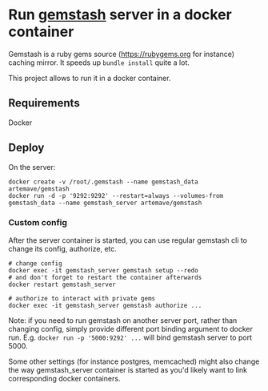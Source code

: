 # Run [gemstash](https://github.com/bundler/gemstash) server in a docker container

Gemstash is a ruby gems source (https://rubygems.org for instance) caching mirror. It speeds up `bundle install` quite a lot.

This project allows to run it in a docker container.

## Requirements

Docker

## Deploy

On the server:

```
docker create -v /root/.gemstash --name gemstash_data artemave/gemstash
docker run -d -p '9292:9292' --restart=always --volumes-from gemstash_data --name gemstash_server artemave/gemstash
```

### Custom config

After the server container is started, you can use regular gemstash cli to change its config, authorize, etc.

```
# change config
docker exec -it gemstash_server gemstash setup --redo
# and don't forget to restart the container afterwards
docker restart gemstash_server

# authorize to interact with private gems
docker exec -it gemstash_server gemstash authorize ...
```

Note: if you need to run gemstash on another server port, rather than changing config, simply provide different port binding argument to docker run. E.g. `docker run -p '5000:9292' ...` will bind gemstash server to port 5000.

Some other settings (for instance postgres, memcached) might also change the way gemstash_server container is started as you'd likely want to link corresponding docker containers.
